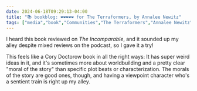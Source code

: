 ```yaml
---
date: 2024-06-18T09:29:13-04:00
title: "📚 bookblog: ❤️❤️❤️❤️❤️ for The Terraformers, by Annalee Newitz"
tags: ["media","book","Communities","The Terraformers","Annalee Newitz","Cory Doctorow","trains","worldbuilding"]
---
```


I heard this book reviewed on *The Incomparable*, and it sounded up my alley despite mixed reviews on the podcast, so I gave it a try!

This feels like a Cory Doctorow book in all the right ways: It has super weird ideas in it, and it's sometimes more about worldbuilding and a pretty clear "moral of the story" than specific plot beats or characterization. The morals of the story are good ones, though, and having a viewpoint character who's a sentient train is right up my alley.